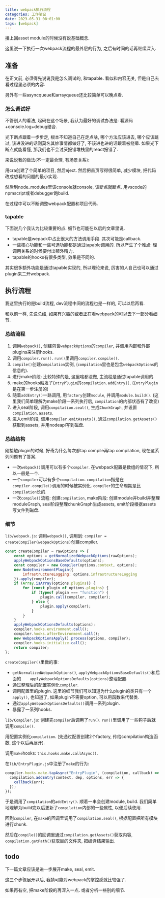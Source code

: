 ```yaml
---
title: webpack执行流程
categories: 工作笔记
date: 2023-05-31 08:01:00
tags: [webpack]
---
```

接上回asset module的时候没有说基础概念.

这里说一下执行一次webpack流程的最外层的行为, 之后有时间的话再继续深入.

<!--more-->

## 准备

在正文前, 必须得先说说我是怎么调试的, 和tapable. 看似和内容无关, 但是自己去看过程里必须的内容.

另外有一些asyncqueue和arrayqueue还比较简单可以晚点看.

### 怎么调试好

不管别人的看法, 起码在这个场景, 我认为最好的调试办法是: 看源码+console.log+debug结合.

光下断点跟着一步步走, 根本不知道自己在走点啥, 哪个方法应该进去, 哪个应该跳过, 该进没进的话则莫名其妙事情都做好了, 不该进也进的话跟着被绕晕. 如果光下断点就能看懂, 那我们也不会讨厌报错堆栈里的react报错了.

来说说我的做法(不一定最合理, 有场景关系):

用cra创建了个简单的项目, 然后eject. 然后把首页写得很简单, 减少模块, 把代码改成想看的问题的最小实现.

然后到node_modules里该console就console, 该断点就断点. 用vscode的npmscript或者debugger跑build.

在过程中可以不断调整webpack配置和项目代码.

### tapable

下面说几个我认为比较重要的点. 细节也可能在以后的文章里说.

+ tapable是wepack中占比很大的方法调用手段. 其次可能是callback.
+ 一些核心功能和一些可选功能都是通过tapable调用的. 所以产生了个难点: 理调用关系的时候要付出额外精力.
+ tapable的hooks有很多类型, 效果是不同的.

其实很多额外功能是通过tapable实现的, 所以理论来说, 厉害的人自己也可以通过plugin来二开webpack.

## 执行流程

我这里执行的是build流程, dev流程中间的流程也是一样的, 可以以后再看.

和以前一样, 先说总结, 如果有兴趣的或者正在看webpack的可以去下一部分看细节.

### 总结流程

1. 调用`webpack()`, 创建包含`webpackOptions`的`compiler`, 并调用内部和外部plugins来注册hooks.
2. 调用`compiler.run()`. `run()`里调用`compiler.compile()`.
3. `compile()`创建`compilation`实例, (`compilation`里也是包含`webpackOptions`的信息的).
4. 进行make阶段: 比较特殊的是, 这里啥都没做, 主流程是通过tapable调用的.
5. make的hooks触发了`EntryPlugin`的`compilation.addEntry()`. (`EntryPlugin`是在第一步注册的)
6. 随着`addEntry()`一路调用, 用`factory`创建`module`, 并调用`module.build()`. (这里我们简单理解为make阶段一系列执行后, `compilation`的内部状态有了改变)
7. 进入seal阶段, 调用`compilation.seal()`, 生成`ChunkGraph`, 并设置`compilation.assets`.
8. 进入emit阶段, 调用`compiler.emitAssets()`, 通过`compilation.getAssets()`获取到assets, 并用nodeapi写到磁盘.

### 总结结构

刚接触plugin的时候, 好奇为什么每次都tap compile再tap compilation, 现在这系列问题有了答案.

+ 一次`webpack()`调用可以有多个`compiler`. 在webpack配置是数组的情况下, 所以一般是一个.
+ 一个`compiler`可以有多个`compilation`. `compilation`指是在`compiler.compile()`调用的时候被实例化. `compiler`的生命周期是比`compilation`长的.
+ 一次`compile()`流程: 创建`compilation`, make阶段: 创建module并build并整理moduleGraph, seal阶段整理chunkGraph生成assets, emit阶段根据assets写文件到磁盘.

### 细节

`lib/webpack.js`: 调用`webpack()`, 调用到: `compiler = createCompiler(webpackOptions)`创建compiler.

```js
const createCompiler = rawOptions => {
	const options = getNormalizedWebpackOptions(rawOptions);
	applyWebpackOptionsBaseDefaults(options);
	const compiler = new Compiler(options.context, options);
	new NodeEnvironmentPlugin({
		infrastructureLogging: options.infrastructureLogging
	}).apply(compiler);
	if (Array.isArray(options.plugins)) {
		for (const plugin of options.plugins) {
			if (typeof plugin === "function") {
				plugin.call(compiler, compiler);
			} else {
				plugin.apply(compiler);
			}
		}
	}
	applyWebpackOptionsDefaults(options);
	compiler.hooks.environment.call();
	compiler.hooks.afterEnvironment.call();
	new WebpackOptionsApply().process(options, compiler);
	compiler.hooks.initialize.call();
	return compiler;
};
```

`createCompiler()`里做的事:

+ `getNormalizedWebpackOptions()`, `applyWebpackOptionsBaseDefaults()`和后面的`    applyWebpackOptionsDefaults(options)`整理配置.
+ 通过整理后的配置实例化`compiler`.
+ 调用配置里的plugin. 这里的细节我们可以知道为什么plugin的类只有一个`apply()`, 也知道了, 如果plugin不需要option, 可以用函数来代替类.
+ 通过`applyWebpackOptionsDefaults()`调用一系列plugin.
+ 暴露了一系列hooks.

`lib/Compiler.js`: 创建完`compiler`后调用了`run()`. `run()`里调用了一些钩子后就调用`compile()`.

用配置实例化`compilation`. (先通过配置创建2个factory, 传给compilation构造函数, 这个以后再展开).

调用`make`hooks: `this.hooks.make.callAsync()`.

在`lib/EntryPlugin.js`中注册了`make`的行为:

```js
compiler.hooks.make.tapAsync("EntryPlugin", (compilation, callback) => {
  compilation.addEntry(context, dep, options, err => {
    callback(err);
  });
});
```

于是调用了`compilation`的`addEntry()`. 顺着一串会创建module, build. 我们简单地理解为build完以后更新了`compilation`内部的一些属性, 以便后续使用.

回到`compiler`, 在`make`的回调里调用了`compilation.seal()`, 根据配置把所有模块进行chunk.

然后在`compile()`的回调里通过`compilation.getAssets()`获取内容, `compilation.getPath()`获取目的文件夹, 把编译结果输出.

## todo

下一篇文章应该是进一步展开make, seal, emit. 

这三个步骤展开以后, 我猜可能对webpack的掌控感就比较强了.

如果再有空, 把make阶段的再深入一点. 或者分析一些别的细节.
